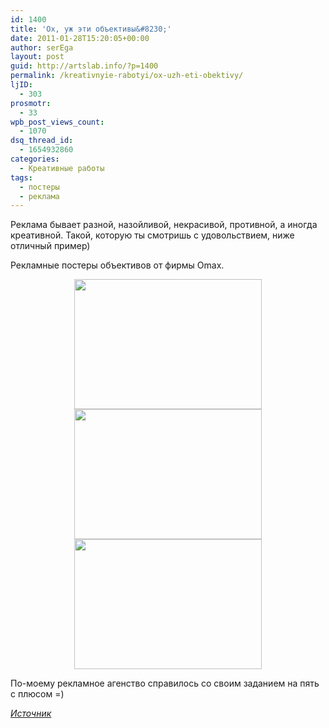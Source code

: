 ```yaml
---
id: 1400
title: 'Ох, уж эти объективы&#8230;'
date: 2011-01-28T15:20:05+00:00
author: serEga
layout: post
guid: http://artslab.info/?p=1400
permalink: /kreativnyie-rabotyi/ox-uzh-eti-obektivy/
ljID:
  - 303
prosmotr:
  - 33
wpb_post_views_count:
  - 1070
dsq_thread_id:
  - 1654932860
categories:
  - Креативные работы
tags:
  - постеры
  - реклама
---
```

Реклама бывает разной, назойливой, некрасивой, противной, а иногда креативной. Такой, которую ты смотришь с удовольствием, ниже отличный пример)

Рекламные постеры объективов от фирмы Omax.

<center>
  <a href="http://artslab.info/wp-content/uploads/omax.jpg"><img src="http://artslab.info/wp-content/uploads/omax-300x208.jpg" alt="" title="omax" width="300" height="208" class="alignnone size-medium wp-image-1401" /></a><br /> <a href="http://artslab.info/wp-content/uploads/omax_1.jpg"><img src="http://artslab.info/wp-content/uploads/omax_1-300x208.jpg" alt="" title="omax_1" width="300" height="208" class="alignnone size-medium wp-image-1402" srcset="http://googledrive.com/host/0B9lHVSSSdxdxd0hjdUdmRzY3Tjg/omax_1-300x208.jpg 300w, http://googledrive.com/host/0B9lHVSSSdxdxd0hjdUdmRzY3Tjg/omax_1.jpg 800w" sizes="(max-width: 300px) 100vw, 300px" /></a><br /> <a href="http://artslab.info/wp-content/uploads/omax2.jpg"><img src="http://artslab.info/wp-content/uploads/omax2-300x208.jpg" alt="" title="omax" width="300" height="208" class="alignnone size-medium wp-image-1401" /></a>
</center>

По-моему рекламное агенство справилось со своим заданием на пять с плюсом =)

_<a href="http://www.advertka.ru/media/prints/18033/" target="_blank">Источник</a>_